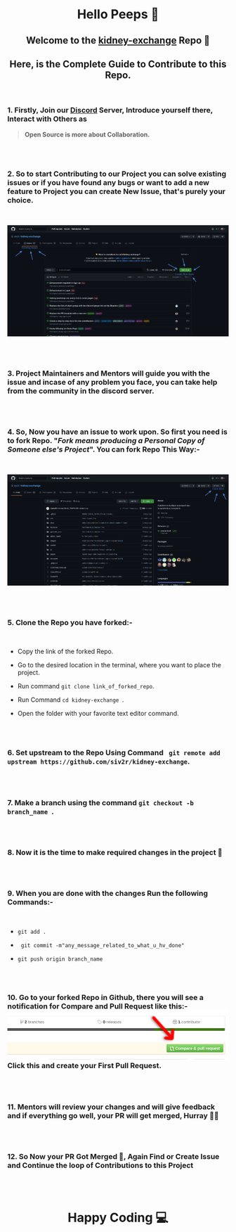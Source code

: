 <h1 align="center">Hello Peeps 👋</h1>
<h2 align="center">Welcome to the <a href="https://github.com/siv2r/kidney-exchange">kidney-exchange</a> Repo 🎉</h2>

<h2 align="center">Here, is the Complete Guide to Contribute to this Repo.</h2>

<br>

### 1.  Firstly, Join our [Discord](https://discord.com/invite/d7j63WZV82) Server, Introduce yourself there, Interact with Others as 
> **Open Source is more about Collaboration.** 

<br></br>
    

### 2.  So to start Contributing to our Project you can solve existing issues or if you have found any bugs or want to add a new feature to Project you can create New Issue, that's purely your choice.

<br>

  ![](../images/Issues.png)

<br></br>

### 3.  Project Maintainers and Mentors will guide you with the issue and incase of any problem you face, you can take help from the community in the discord server.
 <br></br> 

### 4.  So, Now you have an issue to work upon. So first you need is to fork Repo. "*Fork means producing a Personal Copy of Someone else's Project*". You can fork Repo This Way:-

<br>

  ![](../images/Fork.png)

<br></br>  

### 5.  Clone the Repo you have forked:-
<br>

  
  - Copy the link of the forked Repo.
  
  - Go to the desired location in the terminal, where you want to place the project.
  
  - Run command ``git clone link_of_forked_repo``.
  
  - Run Command ``cd kidney-exchange ``.
  
  - Open the folder with your favorite text editor command.

<br></br>

### 6.  Set upstream to the Repo Using Command  `` git remote add upstream https://github.com/siv2r/kidney-exchange``.
  
<br></br>

### 7.  Make a branch using the command  ``git checkout -b branch_name ``.

<br></br>

### 8.  Now it is the time to make required changes in the project 🌸

<br></br>

### 9.  When you are done with the changes Run the following Commands:-

<br>
  
  - ``git add .``
  
  - `` git commit -m"any_message_related_to_what_u_hv_done"``
  
  - ``git push origin branch_name``

<br></br>

### 10.  Go to your forked Repo in Github, there you will see a notification for Compare and Pull Request like this:-![](../images/github-comparepr.png) Click this and create your First Pull Request.

<br></br>

### 11.  Mentors will review your changes and will give feedback and if everything go well, your PR will get merged, Hurray  🎉🥳
<br></br>


### 12.  So Now your PR Got Merged 🎉, Again Find or Create Issue and Continue the loop of Contributions to this Project
<br></br>

<h1 align="center"> Happy Coding 💻</h1>
  


  